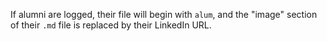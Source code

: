 If alumni are logged, their file will begin with `alum`, and the "image" section of their `.md` file is replaced by their LinkedIn URL.
